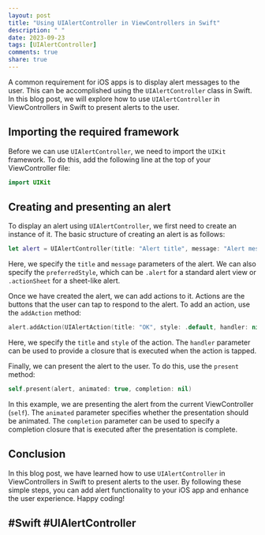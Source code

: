 ```yaml
---
layout: post
title: "Using UIAlertController in ViewControllers in Swift"
description: " "
date: 2023-09-23
tags: [UIAlertController]
comments: true
share: true
---
```


A common requirement for iOS apps is to display alert messages to the user. This can be accomplished using the `UIAlertController` class in Swift. In this blog post, we will explore how to use `UIAlertController` in ViewControllers in Swift to present alerts to the user.

## Importing the required framework

Before we can use `UIAlertController`, we need to import the `UIKit` framework. To do this, add the following line at the top of your ViewController file:

```swift
import UIKit
```

## Creating and presenting an alert

To display an alert using `UIAlertController`, we first need to create an instance of it. The basic structure of creating an alert is as follows:

```swift
let alert = UIAlertController(title: "Alert title", message: "Alert message", preferredStyle: .alert)
```

Here, we specify the `title` and `message` parameters of the alert. We can also specify the `preferredStyle`, which can be `.alert` for a standard alert view or `.actionSheet` for a sheet-like alert.

Once we have created the alert, we can add actions to it. Actions are the buttons that the user can tap to respond to the alert. To add an action, use the `addAction` method:

```swift
alert.addAction(UIAlertAction(title: "OK", style: .default, handler: nil))
```

Here, we specify the `title` and `style` of the action. The `handler` parameter can be used to provide a closure that is executed when the action is tapped.

Finally, we can present the alert to the user. To do this, use the `present` method:

```swift
self.present(alert, animated: true, completion: nil)
```

In this example, we are presenting the alert from the current ViewController (`self`). The `animated` parameter specifies whether the presentation should be animated. The `completion` parameter can be used to specify a completion closure that is executed after the presentation is complete.

## Conclusion

In this blog post, we have learned how to use `UIAlertController` in ViewControllers in Swift to present alerts to the user. By following these simple steps, you can add alert functionality to your iOS app and enhance the user experience. Happy coding!

## #Swift #UIAlertController